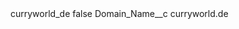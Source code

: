 <?xml version="1.0" encoding="UTF-8"?>
<CustomMetadata xmlns="http://soap.sforce.com/2006/04/metadata" xmlns:xsi="http://www.w3.org/2001/XMLSchema-instance" xmlns:xsd="http://www.w3.org/2001/XMLSchema">
    <label>curryworld_de</label>
    <protected>false</protected>
    <values>
        <field>Domain_Name__c</field>
        <value xsi:type="xsd:string">curryworld.de</value>
    </values>
</CustomMetadata>

